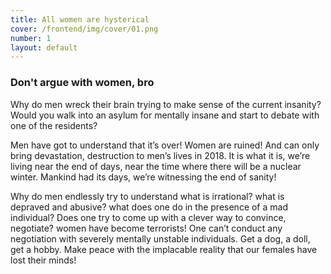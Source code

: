 ```yaml
---
title: All women are hysterical
cover: /frontend/img/cover/01.png
number: 1
layout: default
---
```


### Don't argue with women, bro

Why do men wreck their brain trying to make sense of the current insanity? Would you walk into an asylum for mentally insane and start to debate with one of the residents?

Men have got to understand that it’s over! Women are ruined! And can only bring devastation, destruction to men’s lives in 2018. It is what it is, we’re living near the end of days, near the time where there will be a nuclear winter. Mankind had its days, we’re witnessing the end of sanity!

Why do men endlessly try to understand what is irrational? what is depraved and abusive? what does one do in the presence of a mad individual? Does one try to come up with a clever way to convince, negotiate? women have become terrorists! One can’t conduct any negotiation with severely mentally unstable individuals. Get a dog, a doll, get a hobby. Make peace with the implacable reality that our females have lost their minds!

